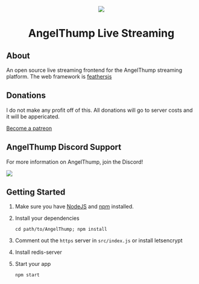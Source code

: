 <p align="center">
  <img src="https://angelthump.com/assets/small_logo.png">
</p>
<h1 align="center">AngelThump Live Streaming</h1>

> 

## About

An open source live streaming frontend for the AngelThump streaming platform. The web framework is [feathersjs](http://feathersjs.com)

## Donations
I do not make any profit off of this. All donations will go to server costs and it will be appericated.

[Become a patreon](https://www.patreon.com/angelthump)

## AngelThump Discord Support

For more information on AngelThump, join the Discord! 

[![](https://discordapp.com/api/guilds/440321871431598090/embed.png?style=banner2)](https://discord.gg/QGrZXNh)

## Getting Started

1. Make sure you have [NodeJS](https://nodejs.org/) and [npm](https://www.npmjs.com/) installed.
2. Install your dependencies
    
    ```
    cd path/to/AngelThump; npm install
    ```

3. Comment out the `https` server in `src/index.js` or install letsencrypt
5. Install redis-server
4. Start your app
    
    ```
    npm start
    ```